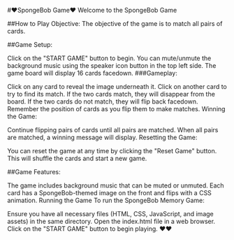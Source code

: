 #♥SpongeBob  Game♥
Welcome to the SpongeBob Game

##How to Play
Objective: The objective of the game is to match all pairs of cards.

##Game Setup:

Click on the "START GAME" button to begin.
You can mute/unmute the background music using the speaker icon button in the top left side.
The game board will display 16 cards facedown.
###Gameplay:

Click on any card to reveal the image underneath it.
Click on another card to try to find its match.
If the two cards match, they will disappear from the board.
If the two cards do not match, they will flip back facedown.
Remember the position of cards as you flip them to make matches.
Winning the Game:

Continue flipping pairs of cards until all pairs are matched.
When all pairs are matched, a winning message will display.
Resetting the Game:

You can reset the game at any time by clicking the "Reset Game" button.
This will shuffle the cards and start a new game.

##Game Features:

The game includes background music that can be muted or unmuted.
Each card has a SpongeBob-themed image on the front and flips with a CSS animation.
Running the Game
To run the SpongeBob Memory Game:

Ensure you have all necessary files (HTML, CSS, JavaScript, and image assets) in the same directory.
Open the index.html file in a web browser.
Click on the "START GAME" button to begin playing. ♥♥


